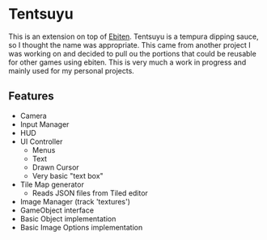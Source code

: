 # Tentsuyu
This is an extension on top of [Ebiten](https://hajimehoshi.github.io/ebiten/).
Tentsuyu is a tempura dipping sauce, so I thought the name was appropriate.
This came from another project I was working on and decided to pull ou the portions
that could be reusable for other games using ebiten. This is very much a work in progress and mainly used for my personal projects.


## Features
* Camera
* Input Manager
* HUD
* UI Controller
  * Menus
  * Text
  * Drawn Cursor
  * Very basic "text box"
* Tile Map generator
  * Reads JSON files from Tiled editor
* Image Manager (track 'textures')
* GameObject interface
 * Basic Object implementation
 * Basic Image Options implementation